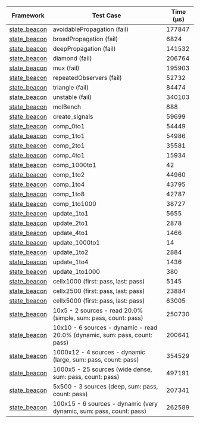 | Framework | Test Case | Time (μs) |
| --- | --- | --- |
| [state_beacon](https://github.com/jinyus/dart_beacon) | avoidablePropagation (fail) | 177847 |
| [state_beacon](https://github.com/jinyus/dart_beacon) | broadPropagation (fail) | 6824 |
| [state_beacon](https://github.com/jinyus/dart_beacon) | deepPropagation (fail) | 141532 |
| [state_beacon](https://github.com/jinyus/dart_beacon) | diamond (fail) | 206764 |
| [state_beacon](https://github.com/jinyus/dart_beacon) | mux (fail) | 195903 |
| [state_beacon](https://github.com/jinyus/dart_beacon) | repeatedObservers (fail) | 52732 |
| [state_beacon](https://github.com/jinyus/dart_beacon) | triangle (fail) | 84474 |
| [state_beacon](https://github.com/jinyus/dart_beacon) | unstable (fail) | 340103 |
| [state_beacon](https://github.com/jinyus/dart_beacon) | molBench | 888 |
| [state_beacon](https://github.com/jinyus/dart_beacon) | create_signals | 59699 |
| [state_beacon](https://github.com/jinyus/dart_beacon) | comp_0to1 | 54449 |
| [state_beacon](https://github.com/jinyus/dart_beacon) | comp_1to1 | 54986 |
| [state_beacon](https://github.com/jinyus/dart_beacon) | comp_2to1 | 35581 |
| [state_beacon](https://github.com/jinyus/dart_beacon) | comp_4to1 | 15934 |
| [state_beacon](https://github.com/jinyus/dart_beacon) | comp_1000to1 | 42 |
| [state_beacon](https://github.com/jinyus/dart_beacon) | comp_1to2 | 44960 |
| [state_beacon](https://github.com/jinyus/dart_beacon) | comp_1to4 | 43795 |
| [state_beacon](https://github.com/jinyus/dart_beacon) | comp_1to8 | 42787 |
| [state_beacon](https://github.com/jinyus/dart_beacon) | comp_1to1000 | 38727 |
| [state_beacon](https://github.com/jinyus/dart_beacon) | update_1to1 | 5655 |
| [state_beacon](https://github.com/jinyus/dart_beacon) | update_2to1 | 2878 |
| [state_beacon](https://github.com/jinyus/dart_beacon) | update_4to1 | 1466 |
| [state_beacon](https://github.com/jinyus/dart_beacon) | update_1000to1 | 14 |
| [state_beacon](https://github.com/jinyus/dart_beacon) | update_1to2 | 2884 |
| [state_beacon](https://github.com/jinyus/dart_beacon) | update_1to4 | 1436 |
| [state_beacon](https://github.com/jinyus/dart_beacon) | update_1to1000 | 380 |
| [state_beacon](https://github.com/jinyus/dart_beacon) | cellx1000 (first: pass, last: pass) | 5145 |
| [state_beacon](https://github.com/jinyus/dart_beacon) | cellx2500 (first: pass, last: pass) | 23884 |
| [state_beacon](https://github.com/jinyus/dart_beacon) | cellx5000 (first: pass, last: pass) | 63005 |
| [state_beacon](https://github.com/jinyus/dart_beacon) | 10x5 - 2 sources - read 20.0% (simple, sum: pass, count: pass) | 250730 |
| [state_beacon](https://github.com/jinyus/dart_beacon) | 10x10 - 6 sources - dynamic - read 20.0% (dynamic, sum: pass, count: pass) | 200641 |
| [state_beacon](https://github.com/jinyus/dart_beacon) | 1000x12 - 4 sources - dynamic (large, sum: pass, count: pass) | 354529 |
| [state_beacon](https://github.com/jinyus/dart_beacon) | 1000x5 - 25 sources (wide dense, sum: pass, count: pass) | 497191 |
| [state_beacon](https://github.com/jinyus/dart_beacon) | 5x500 - 3 sources (deep, sum: pass, count: pass) | 207341 |
| [state_beacon](https://github.com/jinyus/dart_beacon) | 100x15 - 6 sources - dynamic (very dynamic, sum: pass, count: pass) | 262589 |
